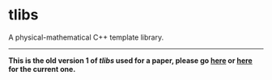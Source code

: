 # tlibs
A physical-mathematical C++ template library.

***

**This is the old version 1 of *tlibs* used for a paper, please go [here](https://github.com/ILLGrenoble/taspaths) or [here](https://github.com/ILLGrenoble/takin) for the current one.** 
